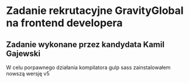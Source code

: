 # Zadanie rekrutacyjne GravityGlobal na frontend developera

## Zadanie wykonane przez kandydata Kamil Gajewski
W celu porpawnego działania kompilatora gulp sass zainstalowałem nowszą wersję v5
